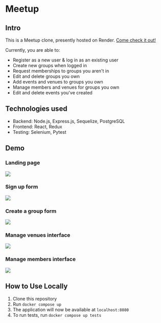 # Meetup

## Intro

This is a Meetup clone, presently hosted on Render. <a href="https://cameron-meetup-auth.onrender.com/">Come check it out!</a>

Currently, you are able to:
- Register as a new user & log in as an existing user
- Create new groups when logged in
- Request memberships to groups you aren't in
- Edit and delete groups you own
- Add events and venues to groups you own
- Manage members and venues for groups you own
- Edit and delete events you've created

## Technologies used

- Backend: Node.js, Express.js, Sequelize, PostgreSQL
- Frontend: React, Redux
- Testing: Selenium, Pytest

## Demo

### Landing page

<img src="https://i.gyazo.com/4253e7106a1c1eaa3062a87ba30ca327.png">

### Sign up form

<img src="https://i.gyazo.com/26407c844f2ec985326f10edb8600b1e.png">

### Create a group form

<img src="https://i.gyazo.com/08e1dae1537bcbbc0735feff7208d56e.png">

### Manage venues interface

<img src="https://i.gyazo.com/89126b9ecb186bca7e59e696ed59eb23.png">

### Manage members interface

<img src="https://i.gyazo.com/e6231aacbbc75b0f08fb66ed236bb018.png">

## How to Use Locally

1. Clone this repository
2. Run `docker compose up`
3. The application will now be available at `localhost:8080`
4. To run tests, run `docker compose up tests`
